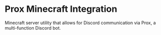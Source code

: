 # Prox Minecraft Integration

Minecraft server utility that allows for Discord communication via Prox, a multi-function Discord bot.
